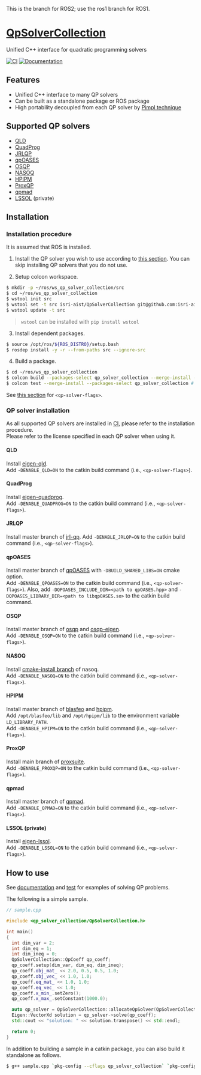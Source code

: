 This is the branch for ROS2; use the ros1 branch for ROS1.

# [QpSolverCollection](https://github.com/isri-aist/QpSolverCollection)
Unified C++ interface for quadratic programming solvers

[![CI](https://github.com/isri-aist/QpSolverCollection/actions/workflows/ci.yaml/badge.svg)](https://github.com/isri-aist/QpSolverCollection/actions/workflows/ci.yaml)
[![Documentation](https://img.shields.io/badge/doxygen-online-brightgreen?logo=read-the-docs&style=flat)](https://isri-aist.github.io/QpSolverCollection/)

## Features
- Unified C++ interface to many QP solvers
- Can be built as a standalone package or ROS package
- High portability decoupled from each QP solver by [Pimpl technique](https://en.cppreference.com/w/cpp/language/pimpl)

## Supported QP solvers
- [QLD](https://github.com/jrl-umi3218/eigen-qld)
- [QuadProg](https://github.com/jrl-umi3218/eigen-quadprog)
- [JRLQP](https://github.com/jrl-umi3218/jrl-qp)
- [qpOASES](https://github.com/coin-or/qpOASES)
- [OSQP](https://osqp.org/)
- [NASOQ](https://nasoq.github.io/)
- [HPIPM](https://github.com/giaf/hpipm)
- [ProxQP](https://github.com/Simple-Robotics/proxsuite)
- [qpmad](https://github.com/asherikov/qpmad)
- [LSSOL](https://gite.lirmm.fr/multi-contact/eigen-lssol) (private)

## Installation

### Installation procedure
It is assumed that ROS is installed.

1. Install the QP solver you wish to use according to [this section](https://github.com/isri-aist/QpSolverCollection#qp-solver-installation). You can skip installing QP solvers that you do not use.

2. Setup colcon workspace.
```bash
$ mkdir -p ~/ros/ws_qp_solver_collection/src
$ cd ~/ros/ws_qp_solver_collection
$ wstool init src
$ wstool set -t src isri-aist/QpSolverCollection git@github.com:isri-aist/QpSolverCollection.git --git -y
$ wstool update -t src
```

> `wstool` can be installed with `pip install wstool` 

3. Install dependent packages.
```bash
$ source /opt/ros/${ROS_DISTRO}/setup.bash
$ rosdep install -y -r --from-paths src --ignore-src
```

4. Build a package.
```bash
$ cd ~/ros/ws_qp_solver_collection
$ colcon build --packages-select qp_solver_collection --merge-install --cmake-args -DCMAKE_BUILD_TYPE=RelWithDebInfo <qp-solver-flags>
$ colcon test --merge-install --packages-select qp_solver_collection # [optional] to compile and run tests 
```
See [this section](https://github.com/isri-aist/QpSolverCollection#qp-solver-installation) for `<qp-solver-flags>`.

### QP solver installation
As all supported QP solvers are installed in [CI](https://github.com/isri-aist/QpSolverCollection/blob/master/.github/workflows/ci.yaml), please refer to the installation procedure.  
Please refer to the license specified in each QP solver when using it.

#### QLD
Install [eigen-qld](https://github.com/jrl-umi3218/eigen-qld).  
Add `-DENABLE_QLD=ON` to the catkin build command (i.e., `<qp-solver-flags>`).

#### QuadProg
Install [eigen-quadprog](https://github.com/jrl-umi3218/eigen-quadprog).  
Add `-DENABLE_QUADPROG=ON` to the catkin build command (i.e., `<qp-solver-flags>`).

#### JRLQP
Install master branch of [jrl-qp](https://github.com/jrl-umi3218/jrl-qp).
Add `-DENABLE_JRLQP=ON` to the catkin build command (i.e., `<qp-solver-flags>`).

#### qpOASES
Install master branch of [qpOASES](https://github.com/coin-or/qpOASES) with `-DBUILD_SHARED_LIBS=ON` cmake option.  
Add `-DENABLE_QPOASES=ON` to the catkin build command (i.e., `<qp-solver-flags>`).
Also, add `-DQPOASES_INCLUDE_DIR=<path to qpOASES.hpp>` and `-DQPOASES_LIBRARY_DIR=<path to libqpOASES.so>` to the catkin build command.

#### OSQP
Install master branch of [osqp](https://github.com/osqp/osqp) and [osqp-eigen](https://github.com/robotology/osqp-eigen).  
Add `-DENABLE_OSQP=ON` to the catkin build command (i.e., `<qp-solver-flags>`).

#### NASOQ
Install [cmake-install branch](https://github.com/mmurooka/nasoq/tree/cmake-install) of nasoq.  
Add `-DENABLE_NASOQ=ON` to the catkin build command (i.e., `<qp-solver-flags>`).

#### HPIPM
Install master branch of [blasfeo](https://github.com/giaf/blasfeo) and [hpipm](https://github.com/giaf/hpipm).  
Add `/opt/blasfeo/lib` and `/opt/hpipm/lib` to the environment variable `LD_LIBRARY_PATH`.  
Add `-DENABLE_HPIPM=ON` to the catkin build command (i.e., `<qp-solver-flags>`).

#### ProxQP
Install main branch of [proxsuite](https://github.com/Simple-Robotics/proxsuite).  
Add `-DENABLE_PROXQP=ON` to the catkin build command (i.e., `<qp-solver-flags>`).

#### qpmad
Install master branch of [qpmad](https://github.com/asherikov/qpmad).  
Add `-DENABLE_QPMAD=ON` to the catkin build command (i.e., `<qp-solver-flags>`).

#### LSSOL (private)
Install [eigen-lssol](https://gite.lirmm.fr/multi-contact/eigen-lssol).  
Add `-DENABLE_LSSOL=ON` to the catkin build command (i.e., `<qp-solver-flags>`).

## How to use
See [documentation](https://isri-aist.github.io/QpSolverCollection/doxygen/classQpSolverCollection_1_1QpSolver.html) and [test](https://github.com/isri-aist/QpSolverCollection/blob/master/tests/TestSampleQP.cpp) for examples of solving QP problems.

The following is a simple sample.
```cpp
// sample.cpp

#include <qp_solver_collection/QpSolverCollection.h>

int main()
{
  int dim_var = 2;
  int dim_eq = 1;
  int dim_ineq = 0;
  QpSolverCollection::QpCoeff qp_coeff;
  qp_coeff.setup(dim_var, dim_eq, dim_ineq);
  qp_coeff.obj_mat_ << 2.0, 0.5, 0.5, 1.0;
  qp_coeff.obj_vec_ << 1.0, 1.0;
  qp_coeff.eq_mat_ << 1.0, 1.0;
  qp_coeff.eq_vec_ << 1.0;
  qp_coeff.x_min_.setZero();
  qp_coeff.x_max_.setConstant(1000.0);

  auto qp_solver = QpSolverCollection::allocateQpSolver(QpSolverCollection::QpSolverType::Any);
  Eigen::VectorXd solution = qp_solver->solve(qp_coeff);
  std::cout << "solution: " << solution.transpose() << std::endl;

  return 0;
}
```

In addition to building a sample in a catkin package, you can also build it standalone as follows.
```bash
$ g++ sample.cpp `pkg-config --cflags qp_solver_collection` `pkg-config --libs qp_solver_collection`
```
